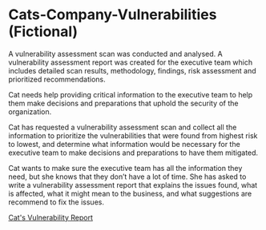 # Cats-Company-Vulnerabilities (Fictional)
A vulnerability assessment scan was conducted and analysed. A vulnerability assessment report was created for the executive team which includes detailed scan results, methodology, findings, risk assessment and prioritized recommendations.

Cat needs help providing critical information to the executive team to help them make decisions and preparations that uphold the security of the organization.

Cat has requested a vulnerability assessment scan and collect all the information to prioritize the vulnerabilities that were found from highest risk to lowest, and determine what information would be necessary for the executive team to make decisions and preparations to have them mitigated.

Cat wants to make sure the executive team has all the information they need, but she knows that they don’t have a lot of time. She has asked to write a vulnerability assessment report that explains the issues found, what is affected, what it might mean to the business, and what suggestions are recommend to fix the issues.

[Cat's Vulnerability Report](https://docs.google.com/document/d/1fSlzb1O6nH7J_dbh4dNbvEVf4sWjmqor/edit?usp=sharing&ouid=117601949312211967096&rtpof=true&sd=true)
